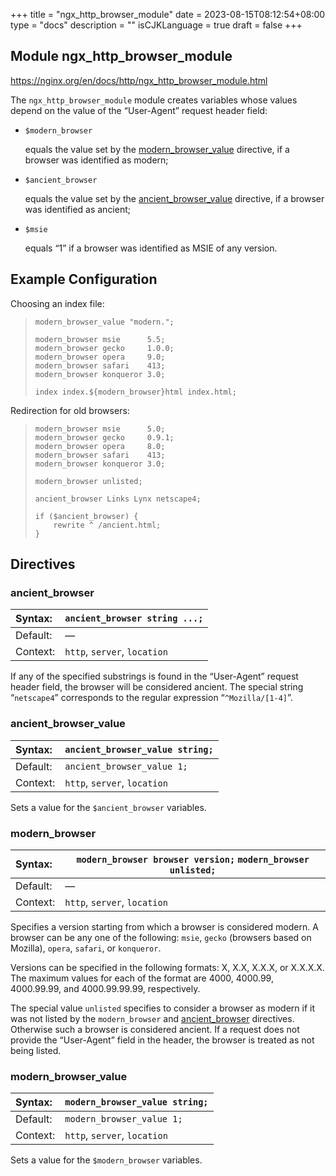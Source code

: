 +++
title = "ngx_http_browser_module"
date = 2023-08-15T08:12:54+08:00
type = "docs"
description = ""
isCJKLanguage = true
draft = false
+++

## Module ngx_http_browser_module

https://nginx.org/en/docs/http/ngx_http_browser_module.html



The `ngx_http_browser_module` module creates variables whose values depend on the value of the “User-Agent” request header field:

- `$modern_browser`

  equals the value set by the [modern_browser_value](https://nginx.org/en/docs/http/ngx_http_browser_module.html#modern_browser_value) directive, if a browser was identified as modern;

- `$ancient_browser`

  equals the value set by the [ancient_browser_value](https://nginx.org/en/docs/http/ngx_http_browser_module.html#ancient_browser_value) directive, if a browser was identified as ancient;

- `$msie`

  equals “1” if a browser was identified as MSIE of any version.





## Example Configuration

Choosing an index file:

> ```
> modern_browser_value "modern.";
> 
> modern_browser msie      5.5;
> modern_browser gecko     1.0.0;
> modern_browser opera     9.0;
> modern_browser safari    413;
> modern_browser konqueror 3.0;
> 
> index index.${modern_browser}html index.html;
> ```



Redirection for old browsers:

> ```
> modern_browser msie      5.0;
> modern_browser gecko     0.9.1;
> modern_browser opera     8.0;
> modern_browser safari    413;
> modern_browser konqueror 3.0;
> 
> modern_browser unlisted;
> 
> ancient_browser Links Lynx netscape4;
> 
> if ($ancient_browser) {
>     rewrite ^ /ancient.html;
> }
> ```





## Directives



### ancient_browser

| Syntax:  | `ancient_browser string ...;` |
| :------- | ----------------------------- |
| Default: | —                             |
| Context: | `http`, `server`, `location`  |

If any of the specified substrings is found in the “User-Agent” request header field, the browser will be considered ancient. The special string “`netscape4`” corresponds to the regular expression “`^Mozilla/[1-4]`”.



### ancient_browser_value

| Syntax:  | `ancient_browser_value string;` |
| :------- | ------------------------------- |
| Default: | `ancient_browser_value 1;`      |
| Context: | `http`, `server`, `location`    |

Sets a value for the `$ancient_browser` variables.



### modern_browser

| Syntax:  | `modern_browser browser version;` `modern_browser unlisted;` |
| :------- | ------------------------------------------------------------ |
| Default: | —                                                            |
| Context: | `http`, `server`, `location`                                 |

Specifies a version starting from which a browser is considered modern. A browser can be any one of the following: `msie`, `gecko` (browsers based on Mozilla), `opera`, `safari`, or `konqueror`.

Versions can be specified in the following formats: X, X.X, X.X.X, or X.X.X.X. The maximum values for each of the format are 4000, 4000.99, 4000.99.99, and 4000.99.99.99, respectively.

The special value `unlisted` specifies to consider a browser as modern if it was not listed by the `modern_browser` and [ancient_browser](https://nginx.org/en/docs/http/ngx_http_browser_module.html#ancient_browser) directives. Otherwise such a browser is considered ancient. If a request does not provide the “User-Agent” field in the header, the browser is treated as not being listed.



### modern_browser_value

| Syntax:  | `modern_browser_value string;` |
| :------- | ------------------------------ |
| Default: | `modern_browser_value 1;`      |
| Context: | `http`, `server`, `location`   |

Sets a value for the `$modern_browser` variables.
